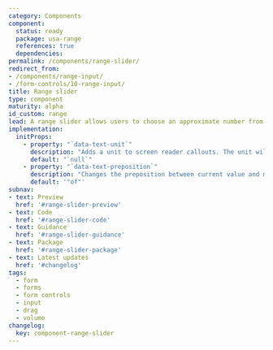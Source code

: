 ```yaml
---
category: Components
component:
  status: ready
  package: usa-range
  references: true
  dependencies:
permalink: /components/range-slider/
redirect_from:
- /components/range-input/
- /form-controls/10-range-input/
title: Range slider
type: component
maturity: alpha
id_custom: range
lead: A range slider allows users to choose an approximate number from a range.
implementation:
  initProps:
    - property: "`data-text-unit`"
      description: "Adds a unit to screen reader callouts. The unit will be read after the current value."
      default: "`null`"
    - property: "`data-text-preposition`"
      description: "Changes the preposition between current value and max value. If no value is present, it will default to of. When providing a range slider on pages in a language other than English, be sure to update as necessary."
      default: '"of"'
subnav:
- text: Preview
  href: '#range-slider-preview'
- text: Code
  href: '#range-slider-code'
- text: Guidance
  href: '#range-slider-guidance'
- text: Package
  href: '#range-slider-package'
- text: Latest updates
  href: '#changelog'
tags:
  - form
  - forms
  - form controls
  - input
  - drag
  - volume
changelog:
  key: component-range-slider
---
```

